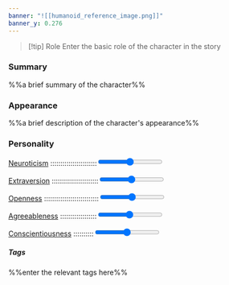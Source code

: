 ```yaml
---
banner: "![[humanoid_reference_image.png]]"
banner_y: 0.276
---
```

> [!tip] Role
> Enter the basic role of the character in the story

### Summary
%%a brief summary of the character%%

### Appearance
%%a brief description of the character's appearance%%

### Personality
<div class="slidecontainer">
  <p><a href="Neuroticism.md" class="internal-link">Neuroticism</a> :::::::::::::::::::::::<input type="range" min="1" max="100" value="50" class="slider" id="NeuroticismSlider"></p>
  <p><a href="Extraversion.md" class="internal-link">Extraversion</a> :::::::::::::::::::::::<input type="range" min="1" max="100" value="50" class="slider" id="ExtraversionSlider"></p>
  <p><a href="Openness.md" class="internal-link">Openness</a> :::::::::::::::::::::::::::<input type="range" min="1" max="100" value="50" class="slider" id="OpennessSlider"></p>
  <p><a href="Agreeableness.md" class="internal-link">Agreeableness</a> ::::::::::::::::::<input type="range" min="1" max="100" value="50" class="slider" id="AgreeablenessSlider"></p>
  <p><a href="Conscientiousness.md" class="internal-link">Conscientiousness</a> ::::::::::<input type="range" min="1" max="100" value="50" class="slider" id="ConscientiousnessSlider"></p>
</div>

##### Tags
%%enter the relevant tags here%%

